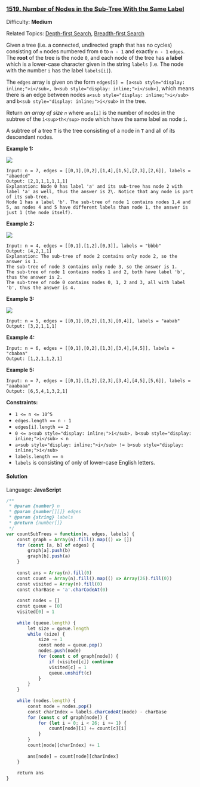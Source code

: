 ### [1519\. Number of Nodes in the Sub-Tree With the Same Label](https://leetcode.com/problems/number-of-nodes-in-the-sub-tree-with-the-same-label/)

Difficulty: **Medium**  

Related Topics: [Depth-first Search](https://leetcode.com/tag/depth-first-search/), [Breadth-first Search](https://leetcode.com/tag/breadth-first-search/)


Given a tree (i.e. a connected, undirected graph that has no cycles) consisting of `n` nodes numbered from `0` to `n - 1` and exactly `n - 1` `edges`. The **root** of the tree is the node `0`, and each node of the tree has **a label** which is a lower-case character given in the string `labels` (i.e. The node with the number `i` has the label `labels[i]`).

The `edges` array is given on the form `edges[i] = [a<sub style="display: inline;">i</sub>, b<sub style="display: inline;">i</sub>]`, which means there is an edge between nodes `a<sub style="display: inline;">i</sub>` and `b<sub style="display: inline;">i</sub>` in the tree.

Return _an array of size `n`_ where `ans[i]` is the number of nodes in the subtree of the `i<sup>th</sup>` node which have the same label as node `i`.

A subtree of a tree `T` is the tree consisting of a node in `T` and all of its descendant nodes.

**Example 1:**

![](https://assets.leetcode.com/uploads/2020/07/01/q3e1.jpg)

```
Input: n = 7, edges = [[0,1],[0,2],[1,4],[1,5],[2,3],[2,6]], labels = "abaedcd"
Output: [2,1,1,1,1,1,1]
Explanation: Node 0 has label 'a' and its sub-tree has node 2 with label 'a' as well, thus the answer is 2\. Notice that any node is part of its sub-tree.
Node 1 has a label 'b'. The sub-tree of node 1 contains nodes 1,4 and 5, as nodes 4 and 5 have different labels than node 1, the answer is just 1 (the node itself).
```

**Example 2:**

![](https://assets.leetcode.com/uploads/2020/07/01/q3e2.jpg)

```
Input: n = 4, edges = [[0,1],[1,2],[0,3]], labels = "bbbb"
Output: [4,2,1,1]
Explanation: The sub-tree of node 2 contains only node 2, so the answer is 1.
The sub-tree of node 3 contains only node 3, so the answer is 1.
The sub-tree of node 1 contains nodes 1 and 2, both have label 'b', thus the answer is 2.
The sub-tree of node 0 contains nodes 0, 1, 2 and 3, all with label 'b', thus the answer is 4.
```

**Example 3:**

![](https://assets.leetcode.com/uploads/2020/07/01/q3e3.jpg)

```
Input: n = 5, edges = [[0,1],[0,2],[1,3],[0,4]], labels = "aabab"
Output: [3,2,1,1,1]
```

**Example 4:**

```
Input: n = 6, edges = [[0,1],[0,2],[1,3],[3,4],[4,5]], labels = "cbabaa"
Output: [1,2,1,1,2,1]
```

**Example 5:**

```
Input: n = 7, edges = [[0,1],[1,2],[2,3],[3,4],[4,5],[5,6]], labels = "aaabaaa"
Output: [6,5,4,1,3,2,1]
```

**Constraints:**

*   `1 <= n <= 10^5`
*   `edges.length == n - 1`
*   `edges[i].length == 2`
*   `0 <= a<sub style="display: inline;">i</sub>, b<sub style="display: inline;">i</sub> < n`
*   `a<sub style="display: inline;">i</sub> != b<sub style="display: inline;">i</sub>`
*   `labels.length == n`
*   `labels` is consisting of only of lower-case English letters.


#### Solution

Language: **JavaScript**

```javascript
/**
 * @param {number} n
 * @param {number[][]} edges
 * @param {string} labels
 * @return {number[]}
 */
var countSubTrees = function(n, edges, labels) {
    const graph = Array(n).fill().map(() => [])
    for (const [a, b] of edges) {
        graph[a].push(b)
        graph[b].push(a)
    }
    
    const ans = Array(n).fill(0)
    const count = Array(n).fill().map(() => Array(26).fill(0))
    const visited = Array(n).fill(0)
    const charBase = 'a'.charCodeAt(0)
    
    const nodes = []
    const queue = [0]
    visited[0] = 1
    
    while (queue.length) {
        let size = queue.length
        while (size) {
            size -= 1
            const node = queue.pop()
            nodes.push(node)
            for (const c of graph[node]) {
                if (visited[c]) continue
                visited[c] = 1
                queue.unshift(c)
            }
        }
    }
    
    while (nodes.length) {
        const node = nodes.pop()
        const charIndex = labels.charCodeAt(node) - charBase
        for (const c of graph[node]) {
            for (let i = 0; i < 26; i += 1) {
                count[node][i] += count[c][i]
            }
        }
        count[node][charIndex] += 1
        
        ans[node] = count[node][charIndex]
    }
    
    return ans
}
```